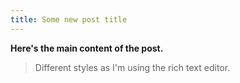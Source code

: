 ```yaml
---
title: Some new post title
---
```

**Here's the main content of the post.**

> Different styles as I'm using the rich text editor.
